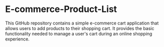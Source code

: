 # E-commerce-Product-List
This GitHub repository contains a simple e-commerce cart application that allows users to add products to their shopping cart. It provides the basic functionality needed to manage a user's cart during an online shopping experience.
